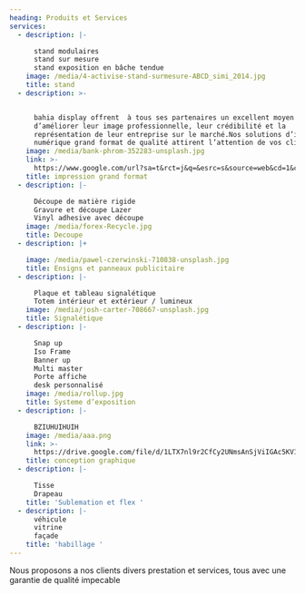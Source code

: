 ```yaml
---
heading: Produits et Services
services:
  - description: |-

      stand modulaires 
      stand sur mesure 
      stand exposition en bâche tendue 
    image: /media/4-activise-stand-surmesure-ABCD_simi_2014.jpg
    title: stand
  - description: >-


      bahia display offrent  à tous ses partenaires un excellent moyen
      d’améliorer leur image professionnelle, leur crédibilité et la
      représentation de leur entreprise sur le marché.Nos solutions d’impression
      numérique grand format de qualité attirent l’attention de vos clients 
    image: /media/bank-phrom-352283-unsplash.jpg
    link: >-
      https://www.google.com/url?sa=t&rct=j&q=&esrc=s&source=web&cd=1&cad=rja&uact=8&ved=2ahUKEwiA_vDHxdjcAhWIsaQKHTcTCmYQFjAAegQIABAC&url=https%3A%2F%2Fwww.corel.com%2Fcontent%2Fpdf%2Fcgsx3%2Finsights%2Fife_digital.pdf&usg=AOvVaw0H9mP_spDPOnVRPKigQttj
    title: impression grand format
  - description: |-

      Découpe de matière rigide 
      Gravure et découpe Lazer 
      Vinyl adhesive avec découpe
    image: /media/forex-Recycle.jpg
    title: Decoupe
  - description: |+

    image: /media/pawel-czerwinski-710838-unsplash.jpg
    title: Ensigns et panneaux publicitaire
  - description: |-

      Plaque et tableau signalétique
      Totem intérieur et extérieur / lumineux
    image: /media/josh-carter-708667-unsplash.jpg
    title: Signalétique
  - description: |-

      Snap up  
      Iso Frame 
      Banner up  
      Multi master 
      Porte affiche
      desk personnalisé
    image: /media/rollup.jpg
    title: Systeme d’exposition
  - description: |-

      BZIUHUIHUIH
    image: /media/aaa.png
    link: >-
      https://drive.google.com/file/d/1LTX7nl9r2CfCy2UNmsAnSjViIGAc5KV1/view?usp=sharing
    title: conception graphique
  - description: |-

      Tisse 
      Drapeau 
    title: 'Sublemation et flex '
  - description: |-
      véhicule
      vitrine
      façade
    title: 'habillage '
---
```

Nous proposons a nos clients divers prestation et services, tous avec une garantie de qualité impecable
